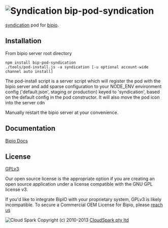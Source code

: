 ![Syndication](syndication.png) bip-pod-syndication
=======

<a href="http://en.wikipedia.org/wiki/Web_syndication">syndication</a> pod for [bipio](https://bip.io).  

## Installation

From bipio server root directory

    npm install bip-pod-syndication
    ./tools/pod-install.js -a syndication [-u optional account-wide channel auto install]

The pod-install script is a server script which will register the pod with the bipio server and add sparse
configuration to your NODE_ENV environment config ('default.json', staging or production)
keyed to 'syndication', based on the default config in the pod constructor.  It will also move the
pod icon into the server cdn

Manually restart the bipio server at your convenience.

## Documentation

[Bipio Docs](https://bip.io/docs/pods/syndication)

## License

[GPLv3](http://www.gnu.org/copyleft/gpl.html)

Our open source license is the appropriate option if you are creating an open source application under a license compatible with the GNU GPL license v3. 

If you'd like to integrate BipIO with your proprietary system, GPLv3 is likely incompatible. To secure a Commercial OEM License for Bipio, please [reach us](mailto:enquiries@cloudspark.com.au)

![Cloud Spark](http://www.cloudspark.com.au/cdn/static/img/cs_logo.png "Cloud Spark - Rapid Web Stacks Built Beautifully")
Copyright (c) 2010-2013  [CloudSpark pty ltd](http://www.cloudspark.com.au)
